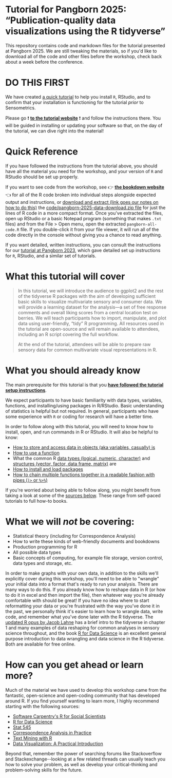 # Tutorial for Pangborn 2025: “Publication-quality data visualizations using the R tidyverse”

This repository contains code and markdown files for the tutorial presented at Pangborn 2025.  We are still tweaking the materials, so if you'd like to download all of the code and other files before the workshop, check back about a week before the conference.

# DO THIS FIRST

We have created [a quick tutorial](https://lhamilton.shinyapps.io/pre-tutorial-setup-2025/) to help you install `R`, RStudio, and to confirm that your installation is functioning for the tutorial _prior_ to Sensometrics.

Please go ❗ **[to the tutorial website](https://lhamilton.shinyapps.io/pre-tutorial-setup-2025/)** ❗ and follow the instructions there.  You will be guided in installing or updating your software so that, on the day of the tutorial, we can dive right into the material!

# Quick Reference

If you have followed the instructions from the tutorial above, you should have all the material you need for the workshop, and your version of `R` and RStudio should be set up properly. 

If you want to see code from the workshop, see 👉 **[the bookdown website](https://jlahne.github.io/pangborn-tutorial-2025/)** 👈 for all of the R code broken into individual steps alongside expected output and instructions, or [download and extract (link goes our notes on how to do this)]([https://lhami.github.io/sensometrics-r-tutorial-2024/index.html#recommended-approach-for-livecoding](https://jlahne.github.io/pangborn-tutorial-2025/index.html#how-were-going-to-run)) the [code/pangborn-2025-data-download.zip file](https://github.com/jlahne/pangborn-tutorial-2025/blob/main/code/pangborn-2025-data-download.zip) for just the lines of R code in a more compact format. Once you've extracted the files, open up RStudio or a basic Notepad program (something that makes `.txt` files) and from the File > Open menu, open the extracted `pangborn-all-code.R` file. If you double-click it from your file viewer, it will run all of the code directly in the console without giving you a chance to read anything.

If you want detailed, written instructions, you can consult the instructions for our [tutorial at Pangborn 2023](https://github.com/lhami/pangborn-r-tutorial-2023), which gave detailed set up instructions for `R`, RStudio, and a similar set of tutorials.

# What this tutorial will cover

>In this tutorial, we will introduce the audience to ggplot2 and the rest of the tidyverse R packages with the aim of developing sufficient basic skills to visualize multivariate sensory and consumer data. We will provide a learning dataset for the analysis—a set of free response comments and overall liking scores from a central location test on berries. We will teach participants how to import, manipulate, and plot data using user-friendly, “tidy” R programming. All resources used in the tutorial are open-source and will remain available to attendees, including an R script covering the full workflow.
>
>At the end of the tutorial, attendees will be able to prepare raw sensory data for common multivariate visual representations in R.


# What you should already know

The main prerequisite for this tutorial is that you [**have followed the tutorial setup instructions**](https://lhamilton.shinyapps.io/pre-tutorial-setup-2025/).

We expect participants to have basic familiarity with data types, variables, functions, and installing/using packages in R/RStudio. Basic understanding of statistics is helpful but not required. In general, participants who have some experience with `R` or coding for research will have a better time.

In order to follow along with this tutorial, you will need to know how to install, open, and run commands in R or RStudio. It will also be helpful to know:
- [How to store and access data in objects (aka variables, casually) is](https://datacarpentry.github.io/R-genomics/01-intro-to-R.html#creating_objects)
- [How to use a function](https://datacarpentry.github.io/R-genomics/01-intro-to-R.html#functions)
- What the common R [data types (logical, numeric, character)](https://datacarpentry.github.io/R-genomics/01-intro-to-R.html#vectors_and_data_types) and [structures (vector, factor, data frame, matrix)](https://datacarpentry.github.io/R-genomics/02-starting-with-data.html) are
- [How to install and load packages](https://rladiessydney.org/courses/01-basicbasics-2)
- [How to chain multiple functions together in a readable fashion with pipes (`|>` or `%>%`)](https://www.r-bloggers.com/2021/05/the-new-r-pipe/)

If you're worried about being able to follow along, you might benefit from taking a look at some of the [sources below](#how-can-you-get-ahead-or-learn-more).  These range from self-paced tutorials to full how-to books.

# What we will *not* be covering:

* Statistical theory (including for Correspondence Analysis)
* How to write these kinds of web-friendly documents and bookdowns
* Production programming for R
* All possible data types
* Basic concepts of computing, for example file storage, version control, data types and storage, etc.

In order to make graphs with your own data, in addition to the skills we'll explicitly cover during this workshop, you'll need to be able to "wrangle" your initial data into a format that's ready to run your analysis. There are many ways to do this. If you already know how to reshape data in R (or how to do it in excel and then import the file), then whatever way you're already comfortable with should be great! If you have no idea where to start reformatting your data or you're frustrated with the way you've done it in the past, we personally think it's easier to learn how to wrangle data, write code, and remember what you've done later with the R tidyverse. The [updated R opus by Jacob Lahne](https://jlahne.github.io/r-opus-v2/) has a brief intro to the tidyverse in chapter 1 and many examples of data reshaping for common analyses in sensory science throughout, and the book [R for Data Science](https://r4ds.hadley.nz/) is an excellent general purpose introduction to data wrangling and data science in the R tidyverse. Both are available for free online.

# How can you get ahead or learn more?

Much of the material we have used to develop this workshop came from the fantastic, open-science and open-coding community that has developed around R.  If you find yourself wanting to learn more, I highly recommend starting with the following sources:

*  [Software Carpentry's R for Social Scientists](https://datacarpentry.org/r-socialsci/)
*  [R for Data Science](https://r4ds.had.co.nz/)
*  [Stat 545](https://stat545.com/)
*  [Correspondence Analysis in Practice](https://doi.org/10.1201/9781315369983/)
*  [Text Mining with R](https://www.tidytextmining.com/)
*  [Data Visualization: A Practical Introduction](https://socviz.co/)

Beyond that, remember the power of searching forums like Stackoverflow and Stackexchange--looking at a few related threads can usually teach you how to solve your problem, as well as develop your critical-thinking and problem-solving skills for the future.
